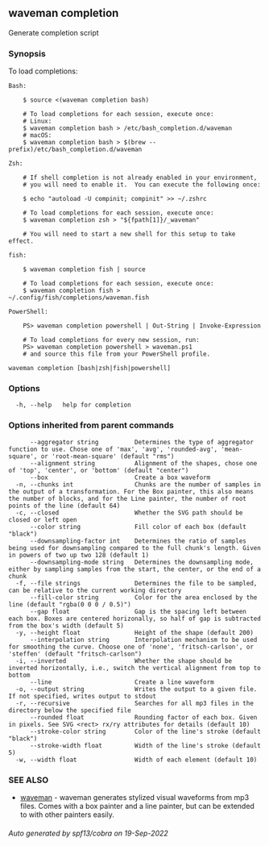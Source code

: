 ## waveman completion

Generate completion script

### Synopsis

To load completions:
	
	Bash:
	
		$ source <(waveman completion bash)
	
		# To load completions for each session, execute once:
		# Linux:
		$ waveman completion bash > /etc/bash_completion.d/waveman
		# macOS:
		$ waveman completion bash > $(brew --prefix)/etc/bash_completion.d/waveman
	
	Zsh:
	
		# If shell completion is not already enabled in your environment,
		# you will need to enable it.  You can execute the following once:
	
		$ echo "autoload -U compinit; compinit" >> ~/.zshrc
	
		# To load completions for each session, execute once:
		$ waveman completion zsh > "${fpath[1]}/_waveman"
	
		# You will need to start a new shell for this setup to take effect.
	
	fish:
	
		$ waveman completion fish | source
	
		# To load completions for each session, execute once:
		$ waveman completion fish > ~/.config/fish/completions/waveman.fish
	
	PowerShell:
	
		PS> waveman completion powershell | Out-String | Invoke-Expression
	
		# To load completions for every new session, run:
		PS> waveman completion powershell > waveman.ps1
		# and source this file from your PowerShell profile.
	

```
waveman completion [bash|zsh|fish|powershell]
```

### Options

```
  -h, --help   help for completion
```

### Options inherited from parent commands

```
      --aggregator string          Determines the type of aggregator function to use. Chose one of 'max', 'avg', 'rounded-avg', 'mean-square', or 'root-mean-square' (default "rms")
      --alignment string           Alignment of the shapes, chose one of 'top', 'center', or 'bottom' (default "center")
      --box                        Create a box waveform
  -n, --chunks int                 Chunks are the number of samples in the output of a transformation. For the Box painter, this also means the number of blocks, and for the Line painter, the number of root points of the line (default 64)
  -c, --closed                     Whether the SVG path should be closed or left open
      --color string               Fill color of each box (default "black")
      --downsampling-factor int    Determines the ratio of samples being used for downsampling compared to the full chunk's length. Given in powers of two up two 128 (default 1)
      --downsampling-mode string   Determines the downsampling mode, either by sampling samples from the start, the center, or the end of a chunk
  -f, --file strings               Determines the file to be sampled, can be relative to the current working directory
      --fill-color string          Color for the area enclosed by the line (default "rgba(0 0 0 / 0.5)")
      --gap float                  Gap is the spacing left between each box. Boxes are centered horizonally, so half of gap is subtracted from the box's width (default 5)
  -y, --height float               Height of the shape (default 200)
      --interpolation string       Interpolation mechanism to be used for smoothing the curve. Choose one of 'none', 'fritsch-carlson', or 'steffen' (default "fritsch-carlson")
  -i, --inverted                   Whether the shape should be inverted horizontally, i.e., switch the vertical alignment from top to bottom
      --line                       Create a line waveform
  -o, --output string              Writes the output to a given file. If not specified, writes output to stdout
  -r, --recursive                  Searches for all mp3 files in the directory below the specified file
      --rounded float              Rounding factor of each box. Given in pixels. See SVG <rect> rx/ry attributes for details (default 10)
      --stroke-color string        Color of the line's stroke (default "black")
      --stroke-width float         Width of the line's stroke (default 5)
  -w, --width float                Width of each element (default 10)
```

### SEE ALSO

* [waveman](waveman.md)	 - waveman generates stylized visual waveforms from mp3 files. Comes with a box painter and a line painter, but can be extended to with other painters easily.

###### Auto generated by spf13/cobra on 19-Sep-2022
